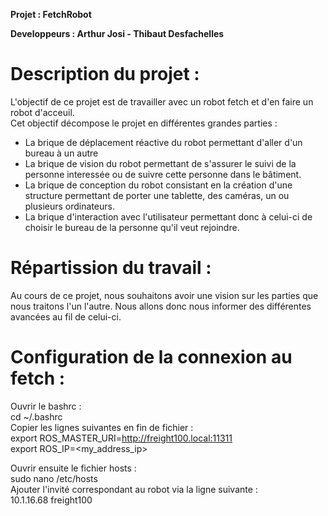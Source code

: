 **Projet : FetchRobot**

**Developpeurs : Arthur Josi - Thibaut Desfachelles** 

Description du projet :
==
L'objectif de ce projet est de travailler avec un robot fetch et d'en faire un robot d'acceuil.  
Cet objectif décompose le projet en différentes grandes parties :  
- La brique de déplacement réactive du robot permettant d'aller d'un bureau à un autre  
- La brique de vision du robot permettant de s'assurer le suivi de la personne interessée ou de suivre cette personne dans le bâtiment.  
- La brique de conception du robot consistant en la création d'une structure permettant de porter une tablette, des caméras, un ou plusieurs ordinateurs.  
- La brique d'interaction avec l'utilisateur permettant donc à celui-ci de choisir le bureau de la personne qu'il veut rejoindre.  

Répartission du travail : 
==
Au cours de ce projet, nous souhaitons avoir une vision sur les parties que nous traitons l'un l'autre. Nous allons donc nous informer des différentes avancées au fil de celui-ci.

Configuration de la connexion au fetch :
==
Ouvrir le bashrc :  
cd ~/.bashrc  
Copier les lignes suivantes en fin de fichier :  
export ROS_MASTER_URI=http://freight100.local:11311  
export ROS_IP=<my_address_ip>  

Ouvrir ensuite le fichier hosts :  
sudo nano /etc/hosts  
Ajouter l'invité correspondant au robot via la ligne suivante :   
10.1.16.68	freight100  




